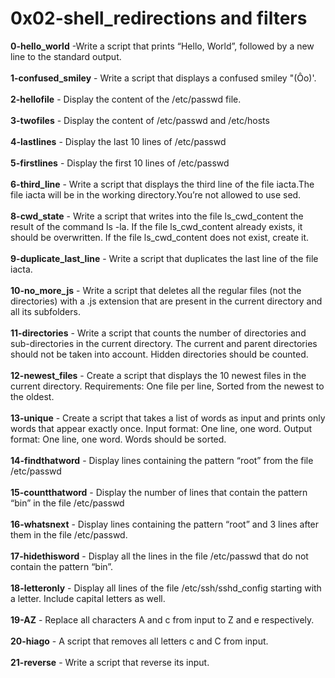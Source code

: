 # 0x02-shell_redirections and filters<br/>
**0-hello_world** -Write a script that prints “Hello, World”, followed by a new line to the standard output.<br/><br/>
**1-confused_smiley** - Write a script that displays a confused smiley "(Ôo)'. <br/><br/>
**2-hellofile** - Display the content of the /etc/passwd file.<br/><br/>
**3-twofiles** - Display the content of /etc/passwd and /etc/hosts<br/><br/>
**4-lastlines** - Display the last 10 lines of /etc/passwd<br/><br/>
**5-firstlines** - Display the first 10 lines of /etc/passwd<br/><br/>
**6-third_line** - Write a script that displays the third line of the file iacta.The file iacta will be in the working directory.You’re not allowed to use sed.<br/><br/>
**8-cwd_state** - Write a script that writes into the file ls_cwd_content the result of the command ls -la. If the file ls_cwd_content already exists, it should be overwritten. If the file ls_cwd_content does not exist, create it.<br/><br/>
**9-duplicate_last_line** - Write a script that duplicates the last line of the file iacta.<br/><br/>
**10-no_more_js** - Write a script that deletes all the regular files (not the directories) with a .js extension that are present in the current directory and all its subfolders.<br/><br/>
**11-directories** - Write a script that counts the number of directories and sub-directories in the current directory. The current and parent directories should not be taken into account. Hidden directories should be counted.<br/><br/>
**12-newest_files** - Create a script that displays the 10 newest files in the current directory. Requirements: One file per line, Sorted from the newest to the oldest.<br/><br/>
**13-unique** - Create a script that takes a list of words as input and prints only words that appear exactly once. Input format: One line, one word. Output format: One line, one word. Words should be sorted.<br/><br/>
**14-findthatword** - Display lines containing the pattern “root” from the file /etc/passwd<br/><br/>
**15-countthatword** - Display the number of lines that contain the pattern “bin” in the file /etc/passwd<br/><br/>
**16-whatsnext** - Display lines containing the pattern “root” and 3 lines after them in the file /etc/passwd.<br/><br/>
**17-hidethisword** - Display all the lines in the file /etc/passwd that do not contain the pattern “bin”.<br/><br/>
**18-letteronly** - Display all lines of the file /etc/ssh/sshd_config starting with a letter. Include capital letters as well.<br/><br/>
**19-AZ** - Replace all characters A and c from input to Z and e respectively.<br/><br/>
**20-hiago** - A script that removes all letters c and C from input.<br/><br/>
**21-reverse** - Write a script that reverse its input.<br/><br/>

